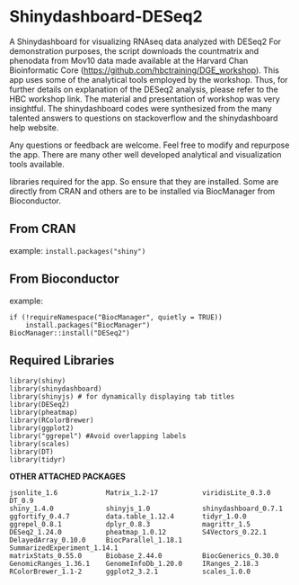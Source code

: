 # Shinydashboard-DESeq2
A Shinydashboard for visualizing RNAseq data analyzed with DESeq2
For demonstration purposes, the script downloads the countmatrix and phenodata from Mov10 data made available at the Harvard Chan Bioinformatic Core (https://github.com/hbctraining/DGE_workshop). This app uses some of the analytical tools employed by the workshop. Thus, for further details on explanation of the DESeq2 analysis, please refer to the HBC workshop link. The material and presentation of workshop was very insightful. The shinydashboard codes were synthesized from the many talented answers to questions on stackoverflow and the shinydashboard help website.

Any questions or feedback are welcome. Feel free to modify and repurpose the app. There are many other well developed analytical and visualization tools available.



libraries required for the app. So ensure that they are installed. Some are directly from CRAN and others are to be installed via BiocManager from Bioconductor.
## From CRAN
example:
`install.packages("shiny")`

## From Bioconductor
example:

```
if (!requireNamespace("BiocManager", quietly = TRUE))
    install.packages("BiocManager")
BiocManager::install("DESeq2")
```

## Required Libraries
```
library(shiny) 
library(shinydashboard) 
library(shinyjs) # for dynamically displaying tab titles
library(DESeq2) 
library(pheatmap) 
library(RColorBrewer) 
library(ggplot2) 
library("ggrepel") #Avoid overlapping labels
library(scales) 
library(DT) 
library(tidyr) 
```


**OTHER ATTACHED PACKAGES**
```
jsonlite_1.6            Matrix_1.2-17           viridisLite_0.3.0    DT_0.9  
shiny_1.4.0             shinyjs_1.0             shinydashboard_0.7.1    
ggfortify_0.4.7         data.table_1.12.4       tidyr_1.0.0  
ggrepel_0.8.1           dplyr_0.8.3             magrittr_1.5  
DESeq2_1.24.0           pheatmap_1.0.12         S4Vectors_0.22.1
DelayedArray_0.10.0     BiocParallel_1.18.1     SummarizedExperiment_1.14.1
matrixStats_0.55.0      Biobase_2.44.0          BiocGenerics_0.30.0
GenomicRanges_1.36.1    GenomeInfoDb_1.20.0     IRanges_2.18.3       
RColorBrewer_1.1-2      ggplot2_3.2.1           scales_1.0.0          

```
